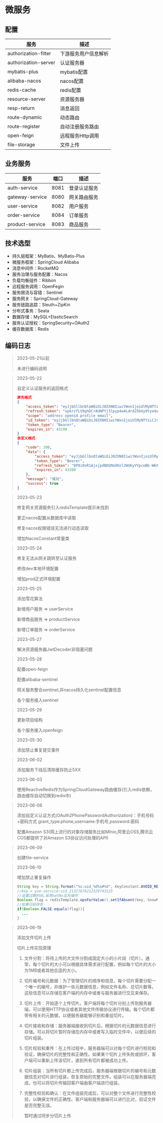 # 微服务

## 配置

|服务|描述|
|--|--|
|authorization-filter|下游服务用户信息解析|
|authorization-server	|认证服务器|
|mybatis-plus|mybatis配置|
|alibaba-nacos|nacos配置|
|redis-cache|redis配置|
|resource-server|资源服务器|
|resp-return|消息返回|
|route-dynamic|动态路由|
|route-register|自动注册服务路由|
|open-feign|远程服务Http调用|
|file-storage|文件上传|

## 业务服务

|服务|端口|描述|
|--|--|--|
|auth-service|8081|登录认证服务|
|gateway-service|8080|网关路由服务|
|user-service|8082|用户服务|
|order-service|8084|订单服务|
|product-service|8083|商品服务|

## 技术选型

- 持久层框架：MyBatis、MyBatis-Plus
- 微服务框架：SpringCloud Alibaba
- 消息中间件：RocketMQ
- 服务治理与服务配置：Nacos
- 负载均衡组件：Ribbon
- 远程服务调用：OpenFegin
- 服务限流与容错：Sentinel
- 服务网关：SpringCloud-Gateway
- 服务链路追踪：Sleuth+ZipKin
- 分布式事务：Seata
- 数据存储：MySQL+ElasticSearch
- 服务认证授权：SpringSecurity+OAuth2
- 缓存数据库：Redis

## 编码日志

> 2023-05-21以前
> 
> 未进行编码说明

> 2023-05-22
> 
> 自定义认证服务的返回格式
> 
> ```json
> 原先格式
> {
>     "access_token": "eyJjbGllbnQtaWQiOiJ0ZXN0IiwiYWxnIjoiUlMyNTYiLCJraWQiOiJjYjZkYjdkZi1jNzc1LTRiZjEtYjhlNy1kZDMzYjI4ZmE4ZjAifQ.eyJzdWIiOiJhZG1pbiIsImF1ZCI6InRlc3QiLCJuYmYiOjE2ODQ3NjEwMzcsInVzZXJfaWQiOjEsInNjb3BlIjpbImFkZHJlc3MiLCJvcGVuaWQiLCJwcm9maWxlIiwiZW1haWwiXSwiaXNzIjoiaHR0cDovLzEyNy4wLjAuMTo4MDgxL2lzc3Vlci95dWV1ZSIsIm5pY2tuYW1lIjoi566h55CG5ZGYIiwiZXhwIjoxNjg0ODA0MjM3LCJpYXQiOjE2ODQ3NjEwMzcsImF1dGhvcml0aWVzIjpbeyJyb2xlIjoiUk9MRV9BRE1JTiJ9LHsicm9sZSI6IlJPTEVfVVNFUiJ9XSwidXNlcm5hbWUiOiJhZG1pbiJ9.Yu3-vO048e9qS6Bbnp6uDQkvnhwQpgdsstgGNHFK1OBDQVVPC6W7crkVCR3619iJbxDUaXBI-f7G1io5bb2ZEXYhH9J_GftwlhlOsulQX6efKu-1E9CJHX7lCEnuv8NTEJM8LjiMvlo71BlwZDZkMsgF0O-J1oW-NPpbkYxCEcTdfMwcx_3B9p6FCvq2sfJ6nEhsX6fFcE_JTfGu2Tt43BFpmOJGsPDgLhIta9ij3GFLEKbuA3KUiCHV2-kLWSc6FNV_IZ7tY-eYaA-BdGVyvCtFddepeO3-G7A_fm1yJoRt4qiaagy1jFEOf2r7ECrQdHI6b6qWyOKA26H7QpD5_A",
>     "refresh_token": "upkrzfLV9ghDCrAUNPYj3lpyp4w4Ldrd25bXy0tye4uPeoZBzuGkscpL3GkVYYs-FsR_5gzL3V30399V0ptQexDRIzoFoDtCG7y72MDhOJCux26IdFsau10Sgkk9vQ5f",
>     "scope": "address openid profile email",
>     "id_token": "eyJjbGllbnQtaWQiOiJ0ZXN0IiwiYWxnIjoiUlMyNTYiLCJraWQiOiJjYjZkYjdkZi1jNzc1LTRiZjEtYjhlNy1kZDMzYjI4ZmE4ZjAifQ.eyJpc3MiOiJodHRwOi8vMTI3LjAuMC4xOjgwODEvaXNzdWVyL3l1ZXVlIiwic3ViIjoiYWRtaW4iLCJhdWQiOiJ0ZXN0IiwiZXhwIjoxNjg0NzYyODM4LCJpYXQiOjE2ODQ3NjEwMzgsImF6cCI6InRlc3QifQ.Yk2y2Jl7B5JOUfUZ6depr9xtOskQtPEyeOfu40l4widEXTIwItnWUUCyP7Xf5wFVP7gFJ2KDkWKkhvbNgr_d-nCW8jv42cfjzAkGYxc7KWvP9K4O3fTbPomhccFzXyoV1tK08XrPOeCyiT1IGCy_mYYwr_uuDae5mcWyq4cf-F5GEhcnL_NjcWct73Glco9ZxREKnaSKR8MZKq05aANmLJxu0CKzC-iciWWVclITpUH8-zlp6LSiFABrUYUfGCjeTT0lRbGxzWl38GZzzyKz0sIpylKuwoNPrKXd8GcQkc0aKqT2M3eTt2v4WCuafNe61VJYwRznCqTyLLqozmnMzw",
>     "token_type": "Bearer",
>     "expires_in": 43199
> }
> 自定义格式
> {
>     "code": 200,
>     "data": {
>         "access_token": "eyJjbGllbnQtaWQiOiJ0ZXN0IiwiYWxnIjoiUlMyNTYiLCJraWQiOiI0ZjdlZDRhOS1jYzFhLTRhNmEtOWQ5Yi0xZTA1MWVhN2Q3ZDUifQ.eyJzdWIiOiJhZG1pbiIsImF1ZCI6InRlc3QiLCJuYmYiOjE2ODQ3NjY5NjAsInVzZXJfaWQiOjEsInNjb3BlIjpbImFkZHJlc3MiLCJvcGVuaWQiLCJwcm9maWxlIiwiZW1haWwiXSwiaXNzIjoiaHR0cDovLzEyNy4wLjAuMTo4MDgxL2lzc3Vlci95dWV1ZSIsIm5pY2tuYW1lIjoi566h55CG5ZGYIiwiZXhwIjoxNjg0ODEwMTYwLCJpYXQiOjE2ODQ3NjY5NjAsImF1dGhvcml0aWVzIjpbeyJyb2xlIjoiUk9MRV9BRE1JTiJ9LHsicm9sZSI6IlJPTEVfVVNFUiJ9XSwidXNlcm5hbWUiOiJhZG1pbiJ9.SeeIoMmV1Rm0SOddlJZqMbkG8EGWnLafn73f8qVBUnao1ZJs6F1rrL9Oxq7xd4lfU4XJDcCQVxurR2TjmkVrLfbSzk4MMly1qs8aF1nsp_aeVv4jSB53gUN97QToFJMfrAExVnquMfNbwM1uDVOlVI8f_Z6gEbl-uCXVFy2Nndhh0CRMd1LLI7X6NFM5ck-L0GKvhzjErs-tgU_tkKaEZnoDMKI2-1aNc5v1w21mWYQH17tbLr7KS1e3acMmpRnXynQt8wmGu3He_Bb5_RxbyHjmeC3zWiW0Y6Ea7EdGtCI6KFxTKqkwQa-OayMQBEvJrKkaVHEnwPN_j2_PZusWSg",
>         "token_type": "Bearer",
>         "refresh_token": "0P8i0nR1AjxjpdBDGMa9OzlJWUKyVYpceBb-W6XJtkY2Q0AvueiKnz--bAUMyUQ4BuNMo_0hhgQo75iJxlkQkzyD_9oSwFuYUVoRWTSUKZS1Ar6rwU0dphu-OlROJxE_",
>         "expires_in": 43200
>     },
>     "message": "成功",
>     "success": true
> }
> ```

> 2023-05-23
> 
> 修复网关资源服务引入redisTemplate提示未找到
> 
> 更正nacos配置从数据库中读取
> 
> 修复nacos权限错误无法进行动态读取
> 
> 增加NacosConstant常量类

> 2023-05-24
> 
> 修复无法从网关跳转至认证服务
> 
> 修改dev本地环境配置
> 
> 增加prod正式环境配置

> 2023-05-25
> 
> 添加雪花算法
> 
> 新增用户服务 => userService
> 
> 新增商品服务 => productService
> 
> 新增订单服务 => orderService

> 2023-05-27
> 
> 解决资源服务器JwtDecoder非阻塞问题

> 2023-05-28
> 
> 配置open-feign
> 
> 配置alibaba-sentinel
> 
> 网关服务整合sentinel,并nacos持久化sentinel配置信息
> 
> 各个服务接入sentinel

> 2023-05-29
> 
> 更新项目结构
> 
> 各个服务接入openfeign

> 2023-05-30
> 
> 添加禁止重复提交事件

> 2023-06-02
> 
> 添加服务下线后清除缓存防止5XX

> 2023-06-03
> 
> 使用ReactiveRedis作为SpringCloudGateway路由缓存(引入redis依赖，路由缓存自动切换到redis中)

> 2023-06-08
>
> 添加自定义认证方式(OAuth2PhonePasswordAuthorization)：手机号码+密码方式 grant_type:phone,username:手机号,password:密码
>
> 配置Amazon S3(网上流行的对象存储服务比如MInio,阿里云OSS,腾讯云COS都提供了对Amazon S3协议访问处理的API)

> 2023-06-09
>
> 创建file-service

> 2023-06-10
>
> 增加禁止重复操作
>
> ```java
> String key = String.format("%s:uid_%d%s#%d", KeyConstant.AVOID_REPEATABLE_COMMIT,hashcode);
> //key = yue-service:uid_21317676212329743123
> //设置过期时间,采用setNx互斥操作
> Boolean flag = redisTemplate.opsForValue().setIfAbsent(key, SnowFlakeFactory.getSnowFlake().nextId(), timeout, TimeUnit.MILLISECONDS);
> //如果已经存在
> if(Boolean.FALSE.equals(flag)){
>   ...
> }
> ```
>
> 

> 2023-06-19
>
> 添加文件切片上传
>
> 切片上传实现原理
>
> 1. 文件分割：将待上传的大文件分割成固定大小的小片段（切片）。通常，每个切片的大小可以根据具体需求进行配置，例如每个切片的大小为1MB或者其他合适的大小。
>
> 2. 切片编号和元数据：为了管理切片的顺序和信息，每个切片需要分配一个唯一的编号，并维护一些元数据信息，例如文件名称、总切片数等。这些信息可以存储在客户端的内存中或者与服务器进行交互来保存。
>
> 3. 切片上传：开始逐个上传切片。客户端将每个切片分别上传到服务器端，可以使用HTTP协议或者其他文件传输协议进行传输。每个切片都带有相关的元数据，以便服务器能够识别和重组切片。
>
> 4. 切片接收和存储：服务器端接收到切片后，根据切片的元数据信息进行存储。可以将切片暂时存储在内存中或者写入临时文件中，以便后续的切片组装。
>
> 5. 切片校验和重传：在上传过程中，服务器端可以对每个切片进行校验和验证，确保切片的完整性和正确性。如果某个切片上传失败或损坏，客户端可以重新上传该切片，直到所有切片都被成功上传。
>
> 6. 切片组装：当所有切片都上传完成后，服务器端根据切片的编号和元数据信息对切片进行组装，恢复原始的完整文件。组装可以在服务器端完成，也可以将切片传输回客户端由客户端进行组装。
>
> 7. 完整性校验和确认：在文件组装完成后，可以对整个文件进行完整性校验，以确保文件的正确性。客户端和服务器端可以进行比对，验证文件是否完整无误。
>
>    暂时通过同步分切片上传
